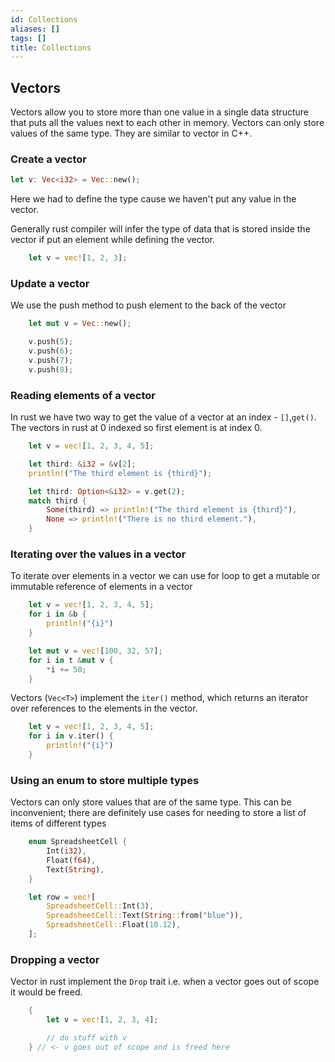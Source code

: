 ```yaml
---
id: Collections
aliases: []
tags: []
title: Collections
---
```


## Vectors
Vectors allow you to store more than one value in a single data structure that puts all the values next to each other in memory. Vectors can only store values of the same type. They are similar to vector in C++.

### Create a vector
```rust
let v: Vec<i32> = Vec::new();
```
Here we had to define the type cause we haven't put any value in the vector.

Generally rust compiler will infer the type of data that is stored inside the vector if put an element while defining the vector.
```rust
    let v = vec![1, 2, 3];
```
### Update a vector
We use the push method to push element to the back of the vector
```rust
    let mut v = Vec::new();

    v.push(5);
    v.push(6);
    v.push(7);
    v.push(8);
```
### Reading elements of a vector
In rust we have two way to get the value of a vector at an index - `[]`,`get()`. The vectors in rust at 0 indexed so first element is at index 0.

```rust
    let v = vec![1, 2, 3, 4, 5];

    let third: &i32 = &v[2];
    println!("The third element is {third}");

    let third: Option<&i32> = v.get(2);
    match third {
        Some(third) => println!("The third element is {third}"),
        None => println!("There is no third element."),
    }
```

### Iterating over the values in a vector
To iterate over elements in a vector we can use for loop to get a mutable or immutable reference of elements in a vector
```rust
    let v = vec![1, 2, 3, 4, 5];
    for i in &b {
        println!("{i}")
    }

    let mut v = vec![100, 32, 57];
    for i in t &mut v {
        *i += 50;
    }

```
Vectors (`Vec<T>`) implement the `iter()` method, which returns an iterator over references to the elements in the vector.
```rust
    let v = vec![1, 2, 3, 4, 5];
    for i in v.iter() {
        println!("{i}")
    }
```

### Using an enum to store multiple types
Vectors can only store values that are of the same type. This can be inconvenient; there are definitely use cases for needing to store a list of items of different types

```rust
    enum SpreadsheetCell {
        Int(i32),
        Float(f64),
        Text(String),
    }

    let row = vec![
        SpreadsheetCell::Int(3),
        SpreadsheetCell::Text(String::from("blue")),
        SpreadsheetCell::Float(10.12),
    ];
```

### Dropping a vector
Vector in rust implement the `Drop` trait i.e. when a vector goes out of scope it would be freed.

```rust
    {
        let v = vec![1, 2, 3, 4];

        // do stuff with v
    } // <- v goes out of scope and is freed here
```
